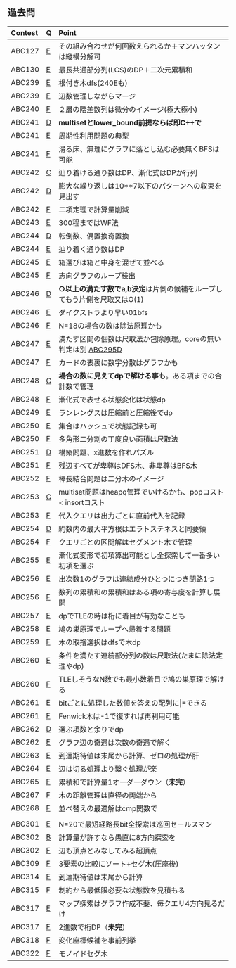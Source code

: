 ## 過去問
|Contest|Q|Point|
|:----|:----|:----|
|ABC127|[E](https://atcoder.jp/contests/abc127/tasks/abc127_e)|その組み合わせが何回数えられるか＋マンハッタンは縦横分解可|
|ABC130|[E](https://atcoder.jp/contests/abc130/tasks/abc130_e)|最長共通部分列(LCS)のDP＋二次元累積和|
|ABC239|[E](https://atcoder.jp/contests/abc239/tasks/abc239_e)|根付き木dfs(240Eも)|
|ABC239|[F](https://atcoder.jp/contests/abc239/tasks/abc239_f)|辺数管理しながらマージ|
|ABC240|[F](https://atcoder.jp/contests/abc240/tasks/abc240_f)|２層の階差数列は微分のイメージ(極大極小)|
|ABC241|[D](https://atcoder.jp/contests/abc241/tasks/abc241_d)|**multisetとlower_bound前提ならば即C++で**|
|ABC241|[E](https://atcoder.jp/contests/abc241/tasks/abc241_e)|周期性利用問題の典型|
|ABC241|[F](https://atcoder.jp/contests/abc241/tasks/abc241_f)|滑る床、無理にグラフに落とし込む必要無くBFSは可能|
|ABC242|[C](https://atcoder.jp/contests/abc242/tasks/abc242_c)|辿り着ける通り数はDP、漸化式はDPか行列|
|ABC242|[D](https://atcoder.jp/contests/abc242/tasks/abc242_d)|膨大な繰り返しは10\*\*7以下のパターンへの収束を見出す|
|ABC242|[F](https://atcoder.jp/contests/abc242/tasks/abc242_f)|二項定理で計算量削減|
|ABC243|[E](https://atcoder.jp/contests/abc243/tasks/abc243_e)|300程まではWF法|
|ABC244|[D](https://atcoder.jp/contests/abc244/tasks/abc244_d)|転倒数、偶置換奇置換|
|ABC244|[E](https://atcoder.jp/contests/abc244/tasks/abc244_e)|辿り着く通り数はDP|
|ABC245|[E](https://atcoder.jp/contests/abc245/tasks/abc245_e)|箱選びは箱と中身を混ぜて並べる|
|ABC245|[F](https://atcoder.jp/contests/abc245/tasks/abc245_f)|志向グラフのループ検出|
|ABC246|[D](https://atcoder.jp/contests/abc246/tasks/abc246_d)|**○以上の満たす数でa,b決定**は片側の候補をループしてもう片側を尺取又はO(1)|
|ABC246|[E](https://atcoder.jp/contests/abc246/tasks/abc246_e)|ダイクストラより早い01bfs|
|ABC246|[F](https://atcoder.jp/contests/abc246/tasks/abc246_f)|N=18の場合の数は除法原理かも|
|ABC247|[E](https://atcoder.jp/contests/abc247/tasks/abc247_e)|満たす区間の個数は尺取法か包除原理。coreの無い判定は別 [ABC295D](https://atcoder.jp/contests/abc295/tasks/abc295_d)|
|ABC247|[F](https://atcoder.jp/contests/abc247/tasks/abc247_f)|カードの表裏に数字分散はグラフかも|
|ABC248|[C](https://atcoder.jp/contests/abc248/tasks/abc248_c)|**場合の数に見えてdpで解ける事も**。ある項までの合計数で管理|
|ABC248|[F](https://atcoder.jp/contests/abc248/tasks/abc248_f)|漸化式で表せる状態変化は状態dp|
|ABC249|[E](https://atcoder.jp/contests/abc249/tasks/abc249_e)|ランレングスは圧縮前と圧縮後でdp|
|ABC250|[E](https://atcoder.jp/contests/abc250/tasks/abc250_e)|集合はハッシュで状態記録も可|
|ABC250|[F](https://atcoder.jp/contests/abc250/tasks/abc250_f)|多角形二分割の丁度良い面積は尺取法|
|ABC251|[D](https://atcoder.jp/contests/abc251/tasks/abc251_d)|構築問題、x進数を作れパズル|
|ABC251|[F](https://atcoder.jp/contests/abc251/tasks/abc251_f)|残辺すべてが卑尊はDFS木、非卑尊はBFS木|
|ABC252|[F](https://atcoder.jp/contests/abc252/tasks/abc252_f)|棒長結合問題は二分木のイメージ|
|ABC253|[C](https://atcoder.jp/contests/abc253/tasks/abc253_c)|multiset問題はheapq管理でいけるかも、popコスト < insortコスト|
|ABC253|[F](https://atcoder.jp/contests/abc253/tasks/abc253_f)|代入クエリは出力ごとに直前代入を記録|
|ABC254|[D](https://atcoder.jp/contests/abc254/tasks/abc254_d)|約数内の最大平方根はエラトステネスと同要領|
|ABC254|[F](https://atcoder.jp/contests/abc254/tasks/abc254_f)|クエリごとの区間解はセグメント木で管理|
|ABC255|[E](https://atcoder.jp/contests/abc255/tasks/abc255_e)|漸化式変形で初項算出可能とし全探索して一番多い初項を選ぶ|
|ABC256|[E](https://atcoder.jp/contests/abc256/tasks/abc256_e)|出次数1のグラフは連結成分ひとつにつき閉路1つ|
|ABC256|[F](https://atcoder.jp/contests/abc256/tasks/abc256_f)|数列の累積和の累積和はある項の寄与度を計算し展開|
|ABC257|[E](https://atcoder.jp/contests/abc257/tasks/abc257_e)|dpでTLEの時は桁に着目が有効なことも|
|ABC258|[E](https://atcoder.jp/contests/abc258/tasks/abc258_e)|鳩の巣原理でループへ帰着する問題|
|ABC259|[F](https://atcoder.jp/contests/abc259/tasks/abc259_f)|木の取捨選択はdfsで木dp|
|ABC260|[E](https://atcoder.jp/contests/abc260/tasks/abc260_e)|条件を満たす連続部分列の数は尺取法(たまに除法定理やdp)|
|ABC260|[F](https://atcoder.jp/contests/abc260/tasks/abc260_f)|TLEしそうなN数でも最小数着目で鳩の巣原理で解ける|
|ABC261|[E](https://atcoder.jp/contests/abc261/tasks/abc261_e)|bitごとに処理した数値を答えの配列に\|=できる|
|ABC261|[F](https://atcoder.jp/contests/abc261/tasks/abc261_f)|Fenwick木は-1で復すれば再利用可能|
|ABC262|[D](https://atcoder.jp/contests/abc262/tasks/abc262_d)|選ぶ項数と余りでdp|
|ABC262|[E](https://atcoder.jp/contests/abc262/tasks/abc262_e)|グラフ辺の奇遇は次数の奇遇で解く|
|ABC263|[E](https://atcoder.jp/contests/abc263/tasks/abc263_e)|到達期待値は末尾から計算、ゼロの処理が肝|
|ABC264|[E](https://atcoder.jp/contests/abc264/tasks/abc264_e)|辺は切る処理より繋ぐ処理が楽|
|ABC265|[F](https://atcoder.jp/contests/abc265/tasks/abc265_f)|累積和で計算量1オーダーダウン（**未完**）|
|ABC267|[F](https://atcoder.jp/contests/abc267/tasks/abc267_f)|木の距離管理は直径の両端から|
|ABC268|[F](https://atcoder.jp/contests/abc268/tasks/abc268_f)|並べ替えの最適解はcmp関数で|
||||
|ABC301|[E](https://atcoder.jp/contests/abc301/tasks/abc301_e)|N=20で最短経路長bit全探索は巡回セールスマン|
|ABC302|[B](https://atcoder.jp/contests/abc302/tasks/abc302_b)|計算量が許すなら愚直に8方向探索を|
|ABC302|[F](https://atcoder.jp/contests/abc302/tasks/abc302_f)|辺も頂点とみなしてみる超頂点|
|ABC309|[F](https://atcoder.jp/contests/abc309/tasks/abc309_f)|3要素の比較にソート+セグ木(圧座後)|
|ABC314|[E](https://atcoder.jp/contests/abc314/tasks/abc314_e)|到達期待値は末尾から計算|
|ABC315|[F](https://atcoder.jp/contests/abc315/tasks/abc315_f)|制約から最低限必要な状態数を見積もる|
|ABC317|[E](https://atcoder.jp/contests/abc317/tasks/abc317_e)|マップ探索はグラフ作成不要、毎クエリ4方向見るだけ|
|ABC317|[F](https://atcoder.jp/contests/abc317/tasks/abc317_f)|2進数で桁DP（**未完**）|
|ABC318|[F](https://atcoder.jp/contests/abc318/tasks/abc318_f)|変化座標候補を事前列挙|
|ABC322|[F](https://atcoder.jp/contests/abc322/tasks/abc322_f)|モノイドセグ木|
